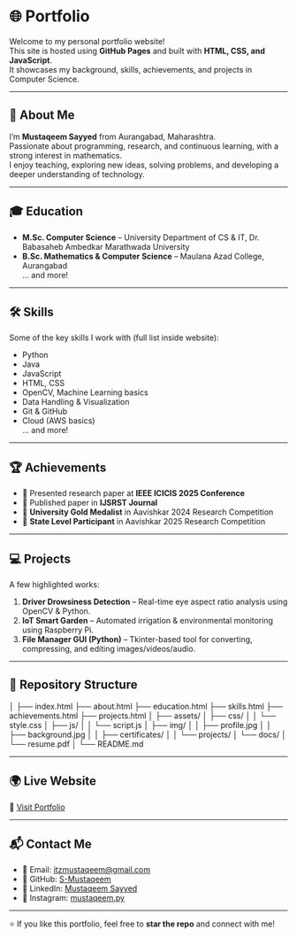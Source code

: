 # 🌐 Portfolio

Welcome to my personal portfolio website!  
This site is hosted using **GitHub Pages** and built with **HTML, CSS, and JavaScript**.  
It showcases my background, skills, achievements, and projects in Computer Science.  

---

## 📌 About Me
I’m **Mustaqeem Sayyed** from Aurangabad, Maharashtra.  
Passionate about programming, research, and continuous learning, with a strong interest in mathematics.  
I enjoy teaching, exploring new ideas, solving problems, and developing a deeper understanding of technology.  

---

## 🎓 Education
- **M.Sc. Computer Science** – University Department of CS & IT, Dr. Babasaheb Ambedkar Marathwada University  
- **B.Sc. Mathematics & Computer Science** – Maulana Azad College, Aurangabad  
... and more!
  
---

## 🛠 Skills
Some of the key skills I work with (full list inside website):
- Python  
- Java  
- JavaScript  
- HTML, CSS  
- OpenCV, Machine Learning basics  
- Data Handling & Visualization  
- Git & GitHub  
- Cloud (AWS basics)  
... and more!

---

## 🏆 Achievements
- 📄 Presented research paper at **IEEE ICICIS 2025 Conference**  
- 📄 Published paper in **IJSRST Journal**  
- 🥇 **University Gold Medalist** in Aavishkar 2024 Research Competition 
- 🏅 **State Level Participant** in Aavishkar 2025 Research Competition  

---

## 💻 Projects
A few highlighted works:
1. **Driver Drowsiness Detection** – Real-time eye aspect ratio analysis using OpenCV & Python.  
2. **IoT Smart Garden** – Automated irrigation & environmental monitoring using Raspberry Pi.  
3. **File Manager GUI (Python)** – Tkinter-based tool for converting, compressing, and editing images/videos/audio.  

---

## 📂 Repository Structure
│
├── index.html
├── about.html
├── education.html
├── skills.html
├── achievements.html
├── projects.html
│
├── assets/
│   ├── css/
│   │   └── style.css
│   ├── js/
│   │   └── script.js
│   ├── img/
│   │   ├── profile.jpg
│   │   ├── background.jpg
│   │   ├── certificates/
│   │   └── projects/
│   └── docs/
│       └── resume.pdf
│
└── README.md

---

## 🌍 Live Website
🔗 [Visit Portfolio](https://S-Mustaqeem.github.io)

---

## 📬 Contact Me
- 📧 Email: itzmustaqeem@gmail.com
- 🐙 GitHub: [S-Mustaqeem](https://github.com/S-Mustaqeem)  
- 💼 LinkedIn: [Mustaqeem Sayyed](https://www.linkedin.com/in/mustaqeem-sayyed)  
- 📸 Instagram: [mustaqeem.py](https://www.instagram.com/mustaqeem.py)  

---

⭐ If you like this portfolio, feel free to **star the repo** and connect with me!
